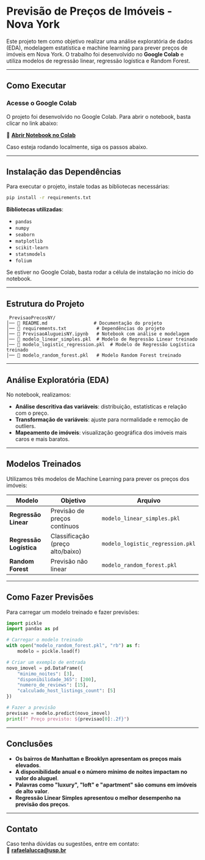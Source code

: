 #  Previsão de Preços de Imóveis - Nova York

Este projeto tem como objetivo realizar uma análise exploratória de dados (EDA), modelagem estatística e machine learning para prever preços de imóveis em Nova York. O trabalho foi desenvolvido no **Google Colab** e utiliza modelos de regressão linear, regressão logística e Random Forest.

---

## Como Executar

### **Acesse o Google Colab**
O projeto foi desenvolvido no Google Colab. Para abrir o notebook, basta clicar no link abaixo:

📎 **[Abrir Notebook no Colab](https://colab.research.google.com/)**

Caso esteja rodando localmente, siga os passos abaixo.

---

##  Instalação das Dependências

Para executar o projeto, instale todas as bibliotecas necessárias:

```bash
pip install -r requirements.txt
```

**Bibliotecas utilizadas**:
- `pandas`
- `numpy`
- `seaborn`
- `matplotlib`
- `scikit-learn`
- `statsmodels`
- `folium`

Se estiver no Google Colab, basta rodar a célula de instalação no início do notebook.

---

##  Estrutura do Projeto

```
 PrevisaoPrecosNY/
│── 📜 README.md                 # Documentação do projeto
│── 📜 requirements.txt           # Dependências do projeto
│── 📜 PrevisaoAlugueisNY.ipynb   # Notebook com análise e modelagem
│── 📜 modelo_linear_simples.pkl  # Modelo de Regressão Linear treinado
│── 📜 modelo_logistic_regression.pkl  # Modelo de Regressão Logística treinado
│── 📜 modelo_random_forest.pkl   # Modelo Random Forest treinado
```

---

##  Análise Exploratória (EDA)

No notebook, realizamos:
- **Análise descritiva das variáveis**: distribuição, estatísticas e relação com o preço.
- **Transformação de variáveis**: ajuste para normalidade e remoção de outliers.
- **Mapeamento de imóveis**: visualização geográfica dos imóveis mais caros e mais baratos.

---

##  Modelos Treinados

Utilizamos três modelos de Machine Learning para prever os preços dos imóveis:

| Modelo                 | Objetivo  | Arquivo |
|------------------------|-----------|--------------------------|
| **Regressão Linear**   | Previsão de preços contínuos | `modelo_linear_simples.pkl` |
| **Regressão Logística** | Classificação (preço alto/baixo) | `modelo_logistic_regression.pkl` |
| **Random Forest**      | Previsão não linear | `modelo_random_forest.pkl` |

---

##  Como Fazer Previsões

Para carregar um modelo treinado e fazer previsões:

```python
import pickle
import pandas as pd

# Carregar o modelo treinado
with open("modelo_random_forest.pkl", "rb") as f:
    modelo = pickle.load(f)

# Criar um exemplo de entrada
novo_imovel = pd.DataFrame({
    "minimo_noites": [3],
    "disponibilidade_365": [200],
    "numero_de_reviews": [15],
    "calculado_host_listings_count": [5]
})

# Fazer a previsão
previsao = modelo.predict(novo_imovel)
print(f" Preço previsto: ${previsao[0]:.2f}")
```

---

##  Conclusões

- **Os bairros de Manhattan e Brooklyn apresentam os preços mais elevados**.
- **A disponibilidade anual e o número mínimo de noites impactam no valor do aluguel**.
- **Palavras como "luxury", "loft" e "apartment" são comuns em imóveis de alto valor**.
- **Regressão Linear Simples apresentou o melhor desempenho na previsão dos preços**.

---

## Contato
Caso tenha dúvidas ou sugestões, entre em contato:  
📧 **rafaelalucca@usp.br**  

